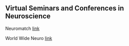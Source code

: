 ## Virtual Seminars and Conferences in Neuroscience

Neuromatch [link](http://neuromatch.io)  

World Wide Neuro [link](https://www.youtube.com/channel/UCRtCI0-aWSVcS4_qM6yGS7g)
